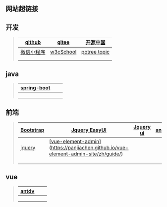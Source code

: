 ## 网站超链接

## 开发

> | [github](https://github.com)                             | [gitee](https://gitee.com)             | [开源中国](https://www.oschina.net/)                         |
> | -------------------------------------------------------- | -------------------------------------- | ------------------------------------------------------------ |
> | [微信小程序](https://mp.weixin.qq.com/debug/wxadoc/dev/) | [w3cSchool](https://www.w3cschool.cn/) | [potree topic](https://www.agisoft.com/forum/index.php?topic=4379.0) |
> |                                                          |                                        |                                                              |
> |                                                          |                                        |                                                              |
>
> 

## java

> | [spring-boot](https://projects.spring.io/spring-boot/#quick-start) |      |      |
> | ------------------------------------------------------------ | ---- | ---- |
> |                                                              |      |      |
> |                                                              |      |      |
> |                                                              |      |      |



## 前端

> | [Bootstrap](https://www.bootcss.com/) | [Jquery EasyUI](http://www.jeasyui.net/)                     | [Jquery ui](https://www.jqueryui.org.cn/) | [angularjs](https://www.angularjs.net.cn/) | [ant.design](https://ant.design/) | [element](https://element.eleme.cn/#/zh-CN) |
> | ------------------------------------- | ------------------------------------------------------------ | ----------------------------------------- | ------------------------------------------ | --------------------------------- | ------------------------------------------- |
> | [jquery](https://www.jquery123.com/)  | [[vue-element-admin](https://panjiachen.github.io/vue-element-admin-site/zh/)](https://panjiachen.github.io/vue-element-admin-site/zh/guide/) |                                           |                                            |                                   |                                             |
> |                                       |                                                              |                                           |                                            |                                   |                                             |
> |                                       |                                                              |                                           |                                            |                                   |                                             |
> |                                       |                                                              |                                           |                                            |                                   |                                             |
>
> 



## vue

> | [antdv](http://antdv.com) |      |      |
> | ------------------------- | ---- | ---- |
> |                           |      |      |
> |                           |      |      |
> |                           |      |      |